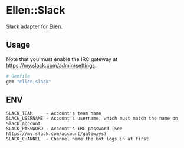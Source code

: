 # Ellen::Slack
Slack adapter for [Ellen](https://github.com/r7kamura/ellen).

## Usage
Note that you must enable the IRC gateway at https://my.slack.com/admin/settings.

```ruby
# Gemfile
gem "ellen-slack"
```

## ENV
```
SLACK_TEAM     - Account's team name
SLACK_USERNAME - Account's username, which must match the name on Slack account
SLACK_PASSWORD - Account's IRC password (See https://my.slack.com/account/gateways)
SLACK_CHANNEL  - Channel name the bot logs in at first
```

